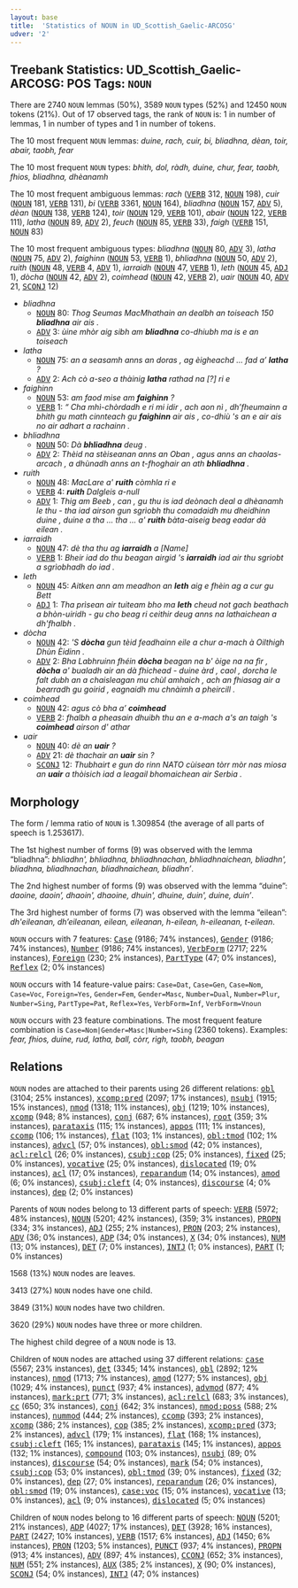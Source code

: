 ```yaml
---
layout: base
title:  'Statistics of NOUN in UD_Scottish_Gaelic-ARCOSG'
udver: '2'
---
```


## Treebank Statistics: UD_Scottish_Gaelic-ARCOSG: POS Tags: `NOUN`

There are 2740 `NOUN` lemmas (50%), 3589 `NOUN` types (52%) and 12450 `NOUN` tokens (21%).
Out of 17 observed tags, the rank of `NOUN` is: 1 in number of lemmas, 1 in number of types and 1 in number of tokens.

The 10 most frequent `NOUN` lemmas: <em>duine, rach, cuir, bi, bliadhna, dèan, toir, abair, taobh, fear</em>

The 10 most frequent `NOUN` types:  <em>bhith, dol, ràdh, duine, chur, fear, taobh, fhios, bliadhna, dhèanamh</em>

The 10 most frequent ambiguous lemmas: <em>rach</em> (<tt><a href="gd_arcosg-pos-VERB.html">VERB</a></tt> 312, <tt><a href="gd_arcosg-pos-NOUN.html">NOUN</a></tt> 198), <em>cuir</em> (<tt><a href="gd_arcosg-pos-NOUN.html">NOUN</a></tt> 181, <tt><a href="gd_arcosg-pos-VERB.html">VERB</a></tt> 131), <em>bi</em> (<tt><a href="gd_arcosg-pos-VERB.html">VERB</a></tt> 3361, <tt><a href="gd_arcosg-pos-NOUN.html">NOUN</a></tt> 164), <em>bliadhna</em> (<tt><a href="gd_arcosg-pos-NOUN.html">NOUN</a></tt> 157, <tt><a href="gd_arcosg-pos-ADV.html">ADV</a></tt> 5), <em>dèan</em> (<tt><a href="gd_arcosg-pos-NOUN.html">NOUN</a></tt> 138, <tt><a href="gd_arcosg-pos-VERB.html">VERB</a></tt> 124), <em>toir</em> (<tt><a href="gd_arcosg-pos-NOUN.html">NOUN</a></tt> 129, <tt><a href="gd_arcosg-pos-VERB.html">VERB</a></tt> 101), <em>abair</em> (<tt><a href="gd_arcosg-pos-NOUN.html">NOUN</a></tt> 122, <tt><a href="gd_arcosg-pos-VERB.html">VERB</a></tt> 111), <em>latha</em> (<tt><a href="gd_arcosg-pos-NOUN.html">NOUN</a></tt> 89, <tt><a href="gd_arcosg-pos-ADV.html">ADV</a></tt> 2), <em>feuch</em> (<tt><a href="gd_arcosg-pos-NOUN.html">NOUN</a></tt> 85, <tt><a href="gd_arcosg-pos-VERB.html">VERB</a></tt> 33), <em>faigh</em> (<tt><a href="gd_arcosg-pos-VERB.html">VERB</a></tt> 151, <tt><a href="gd_arcosg-pos-NOUN.html">NOUN</a></tt> 83)

The 10 most frequent ambiguous types:  <em>bliadhna</em> (<tt><a href="gd_arcosg-pos-NOUN.html">NOUN</a></tt> 80, <tt><a href="gd_arcosg-pos-ADV.html">ADV</a></tt> 3), <em>latha</em> (<tt><a href="gd_arcosg-pos-NOUN.html">NOUN</a></tt> 75, <tt><a href="gd_arcosg-pos-ADV.html">ADV</a></tt> 2), <em>faighinn</em> (<tt><a href="gd_arcosg-pos-NOUN.html">NOUN</a></tt> 53, <tt><a href="gd_arcosg-pos-VERB.html">VERB</a></tt> 1), <em>bhliadhna</em> (<tt><a href="gd_arcosg-pos-NOUN.html">NOUN</a></tt> 50, <tt><a href="gd_arcosg-pos-ADV.html">ADV</a></tt> 2), <em>ruith</em> (<tt><a href="gd_arcosg-pos-NOUN.html">NOUN</a></tt> 48, <tt><a href="gd_arcosg-pos-VERB.html">VERB</a></tt> 4, <tt><a href="gd_arcosg-pos-ADV.html">ADV</a></tt> 1), <em>iarraidh</em> (<tt><a href="gd_arcosg-pos-NOUN.html">NOUN</a></tt> 47, <tt><a href="gd_arcosg-pos-VERB.html">VERB</a></tt> 1), <em>leth</em> (<tt><a href="gd_arcosg-pos-NOUN.html">NOUN</a></tt> 45, <tt><a href="gd_arcosg-pos-ADJ.html">ADJ</a></tt> 1), <em>dòcha</em> (<tt><a href="gd_arcosg-pos-NOUN.html">NOUN</a></tt> 42, <tt><a href="gd_arcosg-pos-ADV.html">ADV</a></tt> 2), <em>coimhead</em> (<tt><a href="gd_arcosg-pos-NOUN.html">NOUN</a></tt> 42, <tt><a href="gd_arcosg-pos-VERB.html">VERB</a></tt> 2), <em>uair</em> (<tt><a href="gd_arcosg-pos-NOUN.html">NOUN</a></tt> 40, <tt><a href="gd_arcosg-pos-ADV.html">ADV</a></tt> 21, <tt><a href="gd_arcosg-pos-SCONJ.html">SCONJ</a></tt> 12)


* <em>bliadhna</em>
  * <tt><a href="gd_arcosg-pos-NOUN.html">NOUN</a></tt> 80: <em>Thog Seumas MacMhathain an dealbh an toiseach 150 <b>bliadhna</b> air ais .</em>
  * <tt><a href="gd_arcosg-pos-ADV.html">ADV</a></tt> 3: <em>ùine mhòr aig sibh am <b>bliadhna</b> co-dhiubh ma is e an toiseach</em>
* <em>latha</em>
  * <tt><a href="gd_arcosg-pos-NOUN.html">NOUN</a></tt> 75: <em>an a seasamh anns an doras , ag èigheachd ... fad a’ <b>latha</b> ?</em>
  * <tt><a href="gd_arcosg-pos-ADV.html">ADV</a></tt> 2: <em>Ach cò a-seo a thàinig <b>latha</b> rathad na [?] ri e</em>
* <em>faighinn</em>
  * <tt><a href="gd_arcosg-pos-NOUN.html">NOUN</a></tt> 53: <em>am faod mise am <b>faighinn</b> ?</em>
  * <tt><a href="gd_arcosg-pos-VERB.html">VERB</a></tt> 1: <em>“ Cha mhì-chòrdadh e ri mi idir , ach aon nì , dh’fheumainn a bhith gu math cinnteach gu <b>faighinn</b> air ais , co-dhiù 's an e air ais no air adhart a rachainn .</em>
* <em>bhliadhna</em>
  * <tt><a href="gd_arcosg-pos-NOUN.html">NOUN</a></tt> 50: <em>Dà <b>bhliadhna</b> deug .</em>
  * <tt><a href="gd_arcosg-pos-ADV.html">ADV</a></tt> 2: <em>Thèid na stèiseanan anns an Oban , agus anns an chaolas-arcach , a dhùnadh anns an t-fhoghair an ath <b>bhliadhna</b> .</em>
* <em>ruith</em>
  * <tt><a href="gd_arcosg-pos-NOUN.html">NOUN</a></tt> 48: <em>MacLare a' <b>ruith</b> còmhla ri e</em>
  * <tt><a href="gd_arcosg-pos-VERB.html">VERB</a></tt> 4: <em><b>ruith</b> Dalgleis a-null</em>
  * <tt><a href="gd_arcosg-pos-ADV.html">ADV</a></tt> 1: <em>Thig am Beeb , can , gu thu is iad deònach deal a dhèanamh le thu - tha iad airson gun sgrìobh thu comadaidh mu dheidhinn duine , duine a tha ... tha ... a' <b>ruith</b> bàta-aiseig beag eadar dà eilean .</em>
* <em>iarraidh</em>
  * <tt><a href="gd_arcosg-pos-NOUN.html">NOUN</a></tt> 47: <em>dè tha thu ag <b>iarraidh</b> a [Name]</em>
  * <tt><a href="gd_arcosg-pos-VERB.html">VERB</a></tt> 1: <em>Bheir iad do thu beagan airgid 's <b>iarraidh</b> iad air thu sgriobt a sgrìobhadh do iad .</em>
* <em>leth</em>
  * <tt><a href="gd_arcosg-pos-NOUN.html">NOUN</a></tt> 45: <em>Aitken ann am meadhon an <b>leth</b> aig e fhèin ag a cur gu Bett</em>
  * <tt><a href="gd_arcosg-pos-ADJ.html">ADJ</a></tt> 1: <em>Tha prìsean air tuiteam bho ma <b>leth</b> cheud not gach beathach a bhòn-uiridh - gu cho beag ri ceithir deug anns na lathaichean a dh'fhalbh .</em>
* <em>dòcha</em>
  * <tt><a href="gd_arcosg-pos-NOUN.html">NOUN</a></tt> 42: <em>'S <b>dòcha</b> gun tèid feadhainn eile a chur a-mach à Oilthigh Dhùn Èidinn .</em>
  * <tt><a href="gd_arcosg-pos-ADV.html">ADV</a></tt> 2: <em>Bha Labhruinn fhéin <b>dòcha</b> beagan na b' òige na na fìr , <b>dòcha</b> a' bualadh air an dà fhichead - duine àrd , caol , dorcha le falt dubh an a chaisleagan mu chùl amhaich , ach an fhiasag air a bearradh gu goirid , eagnaidh mu chnàimh a pheircill .</em>
* <em>coimhead</em>
  * <tt><a href="gd_arcosg-pos-NOUN.html">NOUN</a></tt> 42: <em>agus cò bha a’ <b>coimhead</b></em>
  * <tt><a href="gd_arcosg-pos-VERB.html">VERB</a></tt> 2: <em>fhalbh a pheasain dhuibh thu an e a-mach a's an taigh 's <b>coimhead</b> airson d' athar</em>
* <em>uair</em>
  * <tt><a href="gd_arcosg-pos-NOUN.html">NOUN</a></tt> 40: <em>dè an <b>uair</b> ?</em>
  * <tt><a href="gd_arcosg-pos-ADV.html">ADV</a></tt> 21: <em>dè thachair an <b>uair</b> sin ?</em>
  * <tt><a href="gd_arcosg-pos-SCONJ.html">SCONJ</a></tt> 12: <em>Thubhairt e gun do rinn NATO cùisean tòrr mòr nas miosa an <b>uair</b> a thòisich iad a leagail bhomaichean air Serbia .</em>

## Morphology

The form / lemma ratio of `NOUN` is 1.309854 (the average of all parts of speech is 1.253617).

The 1st highest number of forms (9) was observed with the lemma “bliadhna”: <em>bhliadhn', bhliadhna, bhliadhnachan, bhliadhnaichean, bliadhn', bliadhna, bliadhnachan, bliadhnaichean, bliadhn’</em>.

The 2nd highest number of forms (9) was observed with the lemma “duine”: <em>daoine, daoin’, dhaoin', dhaoine, dhuin', dhuine, duin', duine, duin’</em>.

The 3rd highest number of forms (7) was observed with the lemma “eilean”: <em>dh'eileanan, dh’eileanan, eilean, eileanan, h-eilean, h-eileanan, t-eilean</em>.

`NOUN` occurs with 7 features: <tt><a href="gd_arcosg-feat-Case.html">Case</a></tt> (9186; 74% instances), <tt><a href="gd_arcosg-feat-Gender.html">Gender</a></tt> (9186; 74% instances), <tt><a href="gd_arcosg-feat-Number.html">Number</a></tt> (9186; 74% instances), <tt><a href="gd_arcosg-feat-VerbForm.html">VerbForm</a></tt> (2717; 22% instances), <tt><a href="gd_arcosg-feat-Foreign.html">Foreign</a></tt> (230; 2% instances), <tt><a href="gd_arcosg-feat-PartType.html">PartType</a></tt> (47; 0% instances), <tt><a href="gd_arcosg-feat-Reflex.html">Reflex</a></tt> (2; 0% instances)

`NOUN` occurs with 14 feature-value pairs: `Case=Dat`, `Case=Gen`, `Case=Nom`, `Case=Voc`, `Foreign=Yes`, `Gender=Fem`, `Gender=Masc`, `Number=Dual`, `Number=Plur`, `Number=Sing`, `PartType=Pat`, `Reflex=Yes`, `VerbForm=Inf`, `VerbForm=Vnoun`

`NOUN` occurs with 23 feature combinations.
The most frequent feature combination is `Case=Nom|Gender=Masc|Number=Sing` (2360 tokens).
Examples: <em>fear, fhios, duine, rud, latha, ball, còrr, rìgh, taobh, beagan</em>


## Relations

`NOUN` nodes are attached to their parents using 26 different relations: <tt><a href="gd_arcosg-dep-obl.html">obl</a></tt> (3104; 25% instances), <tt><a href="gd_arcosg-dep-xcomp-pred.html">xcomp:pred</a></tt> (2097; 17% instances), <tt><a href="gd_arcosg-dep-nsubj.html">nsubj</a></tt> (1915; 15% instances), <tt><a href="gd_arcosg-dep-nmod.html">nmod</a></tt> (1318; 11% instances), <tt><a href="gd_arcosg-dep-obj.html">obj</a></tt> (1219; 10% instances), <tt><a href="gd_arcosg-dep-xcomp.html">xcomp</a></tt> (948; 8% instances), <tt><a href="gd_arcosg-dep-conj.html">conj</a></tt> (687; 6% instances), <tt><a href="gd_arcosg-dep-root.html">root</a></tt> (359; 3% instances), <tt><a href="gd_arcosg-dep-parataxis.html">parataxis</a></tt> (115; 1% instances), <tt><a href="gd_arcosg-dep-appos.html">appos</a></tt> (111; 1% instances), <tt><a href="gd_arcosg-dep-ccomp.html">ccomp</a></tt> (106; 1% instances), <tt><a href="gd_arcosg-dep-flat.html">flat</a></tt> (103; 1% instances), <tt><a href="gd_arcosg-dep-obl-tmod.html">obl:tmod</a></tt> (102; 1% instances), <tt><a href="gd_arcosg-dep-advcl.html">advcl</a></tt> (57; 0% instances), <tt><a href="gd_arcosg-dep-obl-smod.html">obl:smod</a></tt> (42; 0% instances), <tt><a href="gd_arcosg-dep-acl-relcl.html">acl:relcl</a></tt> (26; 0% instances), <tt><a href="gd_arcosg-dep-csubj-cop.html">csubj:cop</a></tt> (25; 0% instances), <tt><a href="gd_arcosg-dep-fixed.html">fixed</a></tt> (25; 0% instances), <tt><a href="gd_arcosg-dep-vocative.html">vocative</a></tt> (25; 0% instances), <tt><a href="gd_arcosg-dep-dislocated.html">dislocated</a></tt> (19; 0% instances), <tt><a href="gd_arcosg-dep-acl.html">acl</a></tt> (17; 0% instances), <tt><a href="gd_arcosg-dep-reparandum.html">reparandum</a></tt> (14; 0% instances), <tt><a href="gd_arcosg-dep-amod.html">amod</a></tt> (6; 0% instances), <tt><a href="gd_arcosg-dep-csubj-cleft.html">csubj:cleft</a></tt> (4; 0% instances), <tt><a href="gd_arcosg-dep-discourse.html">discourse</a></tt> (4; 0% instances), <tt><a href="gd_arcosg-dep-dep.html">dep</a></tt> (2; 0% instances)

Parents of `NOUN` nodes belong to 13 different parts of speech: <tt><a href="gd_arcosg-pos-VERB.html">VERB</a></tt> (5972; 48% instances), <tt><a href="gd_arcosg-pos-NOUN.html">NOUN</a></tt> (5201; 42% instances),  (359; 3% instances), <tt><a href="gd_arcosg-pos-PROPN.html">PROPN</a></tt> (334; 3% instances), <tt><a href="gd_arcosg-pos-ADJ.html">ADJ</a></tt> (255; 2% instances), <tt><a href="gd_arcosg-pos-PRON.html">PRON</a></tt> (203; 2% instances), <tt><a href="gd_arcosg-pos-ADV.html">ADV</a></tt> (36; 0% instances), <tt><a href="gd_arcosg-pos-ADP.html">ADP</a></tt> (34; 0% instances), <tt><a href="gd_arcosg-pos-X.html">X</a></tt> (34; 0% instances), <tt><a href="gd_arcosg-pos-NUM.html">NUM</a></tt> (13; 0% instances), <tt><a href="gd_arcosg-pos-DET.html">DET</a></tt> (7; 0% instances), <tt><a href="gd_arcosg-pos-INTJ.html">INTJ</a></tt> (1; 0% instances), <tt><a href="gd_arcosg-pos-PART.html">PART</a></tt> (1; 0% instances)

1568 (13%) `NOUN` nodes are leaves.

3413 (27%) `NOUN` nodes have one child.

3849 (31%) `NOUN` nodes have two children.

3620 (29%) `NOUN` nodes have three or more children.

The highest child degree of a `NOUN` node is 13.

Children of `NOUN` nodes are attached using 37 different relations: <tt><a href="gd_arcosg-dep-case.html">case</a></tt> (5567; 23% instances), <tt><a href="gd_arcosg-dep-det.html">det</a></tt> (3345; 14% instances), <tt><a href="gd_arcosg-dep-obl.html">obl</a></tt> (2892; 12% instances), <tt><a href="gd_arcosg-dep-nmod.html">nmod</a></tt> (1713; 7% instances), <tt><a href="gd_arcosg-dep-amod.html">amod</a></tt> (1277; 5% instances), <tt><a href="gd_arcosg-dep-obj.html">obj</a></tt> (1029; 4% instances), <tt><a href="gd_arcosg-dep-punct.html">punct</a></tt> (937; 4% instances), <tt><a href="gd_arcosg-dep-advmod.html">advmod</a></tt> (877; 4% instances), <tt><a href="gd_arcosg-dep-mark-prt.html">mark:prt</a></tt> (771; 3% instances), <tt><a href="gd_arcosg-dep-acl-relcl.html">acl:relcl</a></tt> (683; 3% instances), <tt><a href="gd_arcosg-dep-cc.html">cc</a></tt> (650; 3% instances), <tt><a href="gd_arcosg-dep-conj.html">conj</a></tt> (642; 3% instances), <tt><a href="gd_arcosg-dep-nmod-poss.html">nmod:poss</a></tt> (588; 2% instances), <tt><a href="gd_arcosg-dep-nummod.html">nummod</a></tt> (444; 2% instances), <tt><a href="gd_arcosg-dep-ccomp.html">ccomp</a></tt> (393; 2% instances), <tt><a href="gd_arcosg-dep-xcomp.html">xcomp</a></tt> (386; 2% instances), <tt><a href="gd_arcosg-dep-cop.html">cop</a></tt> (385; 2% instances), <tt><a href="gd_arcosg-dep-xcomp-pred.html">xcomp:pred</a></tt> (373; 2% instances), <tt><a href="gd_arcosg-dep-advcl.html">advcl</a></tt> (179; 1% instances), <tt><a href="gd_arcosg-dep-flat.html">flat</a></tt> (168; 1% instances), <tt><a href="gd_arcosg-dep-csubj-cleft.html">csubj:cleft</a></tt> (165; 1% instances), <tt><a href="gd_arcosg-dep-parataxis.html">parataxis</a></tt> (145; 1% instances), <tt><a href="gd_arcosg-dep-appos.html">appos</a></tt> (132; 1% instances), <tt><a href="gd_arcosg-dep-compound.html">compound</a></tt> (103; 0% instances), <tt><a href="gd_arcosg-dep-nsubj.html">nsubj</a></tt> (89; 0% instances), <tt><a href="gd_arcosg-dep-discourse.html">discourse</a></tt> (54; 0% instances), <tt><a href="gd_arcosg-dep-mark.html">mark</a></tt> (54; 0% instances), <tt><a href="gd_arcosg-dep-csubj-cop.html">csubj:cop</a></tt> (53; 0% instances), <tt><a href="gd_arcosg-dep-obl-tmod.html">obl:tmod</a></tt> (39; 0% instances), <tt><a href="gd_arcosg-dep-fixed.html">fixed</a></tt> (32; 0% instances), <tt><a href="gd_arcosg-dep-dep.html">dep</a></tt> (27; 0% instances), <tt><a href="gd_arcosg-dep-reparandum.html">reparandum</a></tt> (26; 0% instances), <tt><a href="gd_arcosg-dep-obl-smod.html">obl:smod</a></tt> (19; 0% instances), <tt><a href="gd_arcosg-dep-case-voc.html">case:voc</a></tt> (15; 0% instances), <tt><a href="gd_arcosg-dep-vocative.html">vocative</a></tt> (13; 0% instances), <tt><a href="gd_arcosg-dep-acl.html">acl</a></tt> (9; 0% instances), <tt><a href="gd_arcosg-dep-dislocated.html">dislocated</a></tt> (5; 0% instances)

Children of `NOUN` nodes belong to 16 different parts of speech: <tt><a href="gd_arcosg-pos-NOUN.html">NOUN</a></tt> (5201; 21% instances), <tt><a href="gd_arcosg-pos-ADP.html">ADP</a></tt> (4027; 17% instances), <tt><a href="gd_arcosg-pos-DET.html">DET</a></tt> (3928; 16% instances), <tt><a href="gd_arcosg-pos-PART.html">PART</a></tt> (2427; 10% instances), <tt><a href="gd_arcosg-pos-VERB.html">VERB</a></tt> (1517; 6% instances), <tt><a href="gd_arcosg-pos-ADJ.html">ADJ</a></tt> (1450; 6% instances), <tt><a href="gd_arcosg-pos-PRON.html">PRON</a></tt> (1203; 5% instances), <tt><a href="gd_arcosg-pos-PUNCT.html">PUNCT</a></tt> (937; 4% instances), <tt><a href="gd_arcosg-pos-PROPN.html">PROPN</a></tt> (913; 4% instances), <tt><a href="gd_arcosg-pos-ADV.html">ADV</a></tt> (897; 4% instances), <tt><a href="gd_arcosg-pos-CCONJ.html">CCONJ</a></tt> (652; 3% instances), <tt><a href="gd_arcosg-pos-NUM.html">NUM</a></tt> (551; 2% instances), <tt><a href="gd_arcosg-pos-AUX.html">AUX</a></tt> (385; 2% instances), <tt><a href="gd_arcosg-pos-X.html">X</a></tt> (90; 0% instances), <tt><a href="gd_arcosg-pos-SCONJ.html">SCONJ</a></tt> (54; 0% instances), <tt><a href="gd_arcosg-pos-INTJ.html">INTJ</a></tt> (47; 0% instances)

